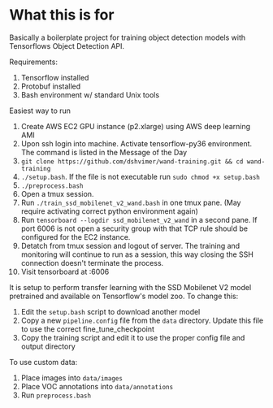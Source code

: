 # What this is for

Basically a boilerplate project for training object detection models with Tensorflows Object Detection API.

Requirements:
1. Tensorflow installed
2. Protobuf installed
3. Bash environment w/ standard Unix tools

Easiest way to run

1. Create AWS EC2 GPU instance (p2.xlarge) using AWS deep learning AMI
2. Upon ssh login into machine. Activate tensorflow-py36 environment. The command is listed in the Message of the Day
3. ```git clone https://github.com/dshvimer/wand-training.git && cd wand-training```
4. ```./setup.bash```. If the file is not executable run ```sudo chmod +x setup.bash```
5. ```./preprocess.bash```
6. Open a tmux session.
7. Run ```./train_ssd_mobilenet_v2_wand.bash``` in one tmux pane. (May require activating correct python environment again)
8. Run ```tensorboard --logdir ssd_mobilenet_v2_wand``` in a second pane. If port 6006 is not open a security group with that TCP rule should be configured for the EC2 instance.
9. Detatch from tmux session and logout of server. The training and monitoring will continue to run as a session, this way closing the SSH connection doesn't terminate the process.
10. Visit tensorboard at <EC2 Instance IP>:6006

It is setup to perform transfer learning with the SSD Mobilenet V2 model pretrained and available on Tensorflow's model zoo.
To change this:

1. Edit the ```setup.bash``` script to download another model
2. Copy a new ```pipeline.config``` file from the ```data``` directory. Update this file to use the correct fine_tune_checkpoint
3. Copy the training script and edit it to use the proper config file and output directory

To use custom data:

1. Place images into ```data/images```
2. Place VOC annotations into ```data/annotations```
3. Run ```preprocess.bash```
